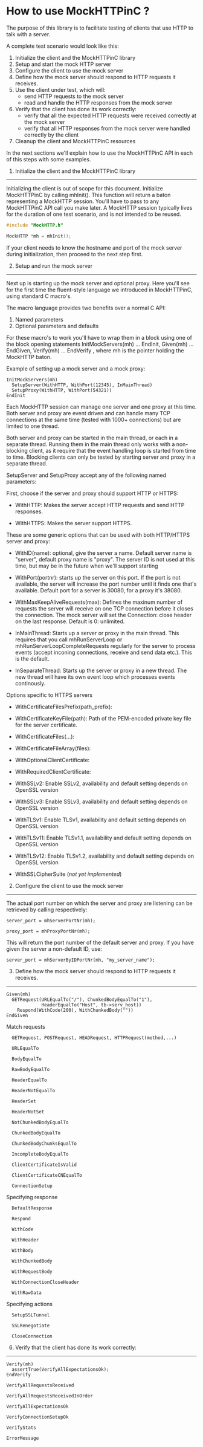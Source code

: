 How to use MockHTTPinC ?
========================

The purpose of this library is to facilitate testing of clients that use 
HTTP to talk with a server.

A complete test scenario would look like this:

1. Initialize the client and the MockHTTPinC library
2. Setup and start the mock HTTP server
3. Configure the client to use the mock server
4. Define how the mock server should respond to HTTP requests it receives.
5. Use the client under test, which will:
   * send HTTP requests to the mock server
   * read and handle the HTTP responses from the mock server
6. Verify that the client has done its work correctly:
   * verify that all the expected HTTP requests were received correctly at the mock server
   * verify that all HTTP responses from the mock server were handled correctly by the client
7. Cleanup the client and MockHTTPinC resources

In the next sections we'll explain how to use the MockHTTPinC API in each of this steps with some examples.


1. Initialize the client and the MockHTTPinC library
----------------------------------------------------

Initializing the client is out of scope for this document. Initialize MockHTTPinC by calling mhInit(). This function will return a baton representing a MockHTTP session. You'll have to pass to any MockHTTPinC API call you make later.
A MockHTTP session typically lives for the duration of one test scenario, and is not intended to be reused.

```c
#include "MockHTTP.h"

MockHTTP *mh = mhInit();
```

If your client needs to know the hostname and port of the mock server during initialization, then proceed to the next step first.


2. Setup and run the mock server
--------------------------------

Next up is starting up the mock server and optional proxy. Here you'll see for the first time the fluent-style language we introduced in MockHTTPinC, using standard C macro's.

The macro language provides two benefits over a normal C API:
1. Named parameters
2. Optional parameters and defaults

For these macro's to work you'll have to wrap them in a block using one of the block opening statements InitMockServers(mh) ... EndInit, Given(mh) ... EndGiven, Verify(mh) ... EndVerify , where mh is the pointer holding the MockHTTP baton.

Example of setting up a mock server and a mock proxy:

    InitMockServers(mh)
      SetupServer(WithHTTP, WithPort(12345), InMainThread)
      SetupProxy(WithHTTP, WithPort(54321))
    EndInit


Each MockHTTP session can manage one server and one proxy at this time. Both server and proxy are event driven and can handle many TCP connections at the same time (tested with 1000+ connections) but are limited to one thread. 

Both server and proxy can be started in the main thread, or each in a separate thread. 
Running them in the main thread  only works with a non-blocking client, as it require that the event handling loop is started from time to time. Blocking clients can only be tested by starting server and proxy in a separate thread.


SetupServer and SetupProxy accept any of the following named parameters:


First, choose if the server and proxy should support HTTP or HTTPS:

* WithHTTP: Makes the server accept HTTP requests and send HTTP responses.

* WithHTTPS: Makes the server support HTTPS.


These are some generic options that can be used with both HTTP/HTTPS server and proxy:

* WithID(name): optional, give the server a name. Default server name is "server", default proxy name is "proxy". The server ID is not used at this time, but may be in the future when we'll support starting
    
* WithPort(portnr): starts up the server on this port. If the port is not available, the server will increase the port number until it finds one that's available. Default port for a server is 30080, for a proxy it's 38080.
   
* WithMaxKeepAliveRequests(max): Defines the maxinum number of requests the server will receive on one TCP connection before it closes the connection. The mock server will set the Connection: close header on the last response. Default is 0: unlimited.

* InMainThread: Starts up a server or proxy in the main thread. This requires that you call mhRunServerLoop or mhRunServerLoopCompleteRequests regularly for the server to process events (accept inconing connections, receive and send data etc.). This is the default.

* InSeparateThread: Starts up the server or proxy in a new thread. The new thread will have its own event loop which processes events continously.


Options specific to HTTPS servers

* WithCertificateFilesPrefix(path_prefix):
   
* WithCertificateKeyFile(path):
        Path of the PEM-encoded private key file for the server certificate.
   
* WithCertificateFiles(...):
   
* WithCertificateFileArray(files):
   
* WithOptionalClientCertificate:
   
* WithRequiredClientCertificate:
   
* WithSSLv2: Enable SSLv2, availability and default setting depends on OpenSSL version
* WithSSLv3: Enable SSLv3, availability and default setting depends on OpenSSL version
* WithTLSv1: Enable TLSv1, availability and default setting depends on OpenSSL version
* WithTLSv11: Enable TLSv1.1, availability and default setting depends on OpenSSL version
* WithTLSv12: Enable TLSv1.2, availability and default setting depends on OpenSSL version
 
* WithSSLCipherSuite (_not yet implemented_)


2. Configure the client to use the mock server
----------------------------------------------

The actual port number on which the server and proxy are listening can be retrieved by calling respectively:

    server_port = mhServerPortNr(mh);
    
    proxy_port = mhProxyPortNr(mh);
    
This will return the port number of the default server and proxy. If you have given the server a non-default ID, use:

    server_port = mhServerByIDPortNr(mh, "my_server_name");


3. Define how the mock server should respond to HTTP requests it receives.
--------------------------------------------------------------------------
 
    Given(mh)
      GETRequest(URLEqualTo("/"), ChunkedBodyEqualTo("1"),
                 HeaderEqualTo("Host", tb->serv_host))
        Respond(WithCode(200), WithChunkedBody(""))
    EndGiven


Match requests

      GETRequest, POSTRequest, HEADRequest, HTTPRequest(method,...)

      URLEqualTo

      BodyEqualTo

      RawBodyEqualTo

      HeaderEqualTo

      HeaderNotEqualTo

      HeaderSet

      HeaderNotSet

      NotChunkedBodyEqualTo

      ChunkedBodyEqualTo

      ChunkedBodyChunksEqualTo

      IncompleteBodyEqualTo

      ClientCertificateIsValid

      ClientCertificateCNEqualTo

      ConnectionSetup

Specifying response

      DefaultResponse

      Respond

      WithCode

      WithHeader

      WithBody

      WithChunkedBody

      WithRequestBody

      WithConnectionCloseHeader

      WithRawData


Specifying actions

      SetupSSLTunnel

      SSLRenegotiate

      CloseConnection

6. Verify that the client has done its work correctly:
------------------------------------------------------

    Verify(mh)
      assertTrue(VerifyAllExpectationsOk);
    EndVerify

    VerifyAllRequestsReceived

    VerifyAllRequestsReceivedInOrder

    VerifyAllExpectationsOk

    VerifyConnectionSetupOk

    VerifyStats

    ErrorMessage

